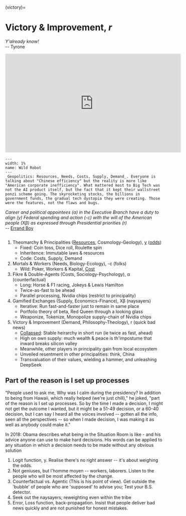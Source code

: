 (victory)=
# Victory & Improvement, *r*

*Y'already know!*     
-- Tyrone

<iframe width="560" height="315" src="https://www.youtube.com/embed/1L0TLwqekak" title="YouTube video player" frameborder="0" allow="accelerometer; autoplay; clipboard-write; encrypted-media; gyroscope; picture-in-picture" allowfullscreen></iframe>

```{figure} https://upload.wikimedia.org/wikipedia/commons/7/72/Prometheus_and_Atlas%2C_Laconian_black-figure_kylix%2C_by_the_Arkesilas_Painter%2C_560-550_BC%2C_inv._16592_-_Museo_Gregoriano_Etrusco_-_Vatican_Museums_-_DSC01069.jpg
---
width: 1%
name: Wild Robot
---
_Geopolitics: Resources, Needs, Costs, Supply, Demand_. Everyone is talking about "Chinese efficiency" but the reality is more like "American corporate inefficiency". What mattered most to Big Tech was not the AI product itself, but the fact that it kept their wallstreet ponzi scheme going. The skyrocketing stocks, the billions in government funds, the gradual tech dystopia they were creating. Those were the features, not the flaws and bugs.
```
*Career and political appointees (α) in the Executive Branch have a duty to align (y) Federal spending and action (-c) with the will of the American people (Xβ) as expressed through Presidential priorities (r)*      
-- [Errand Boy](https://www.youtube.com/watch?v=uj93wjEzW5w)

```{bibliography}
```

1. Theomarchy & Principalities ([Resources](https://github.com/smart-stats/ds4bio_book?tab=readme-ov-file), Cosmology-Geology), [y](https://github.com/smart-stats/advanced_ds4bio_book?tab=readme-ov-file) ([odds](https://www.the-independent.com/news/world/americas/obama-situation-room-white-house-president-decision-making-a8378186.html))
   - Fixed: Coin toss, Dice roll, Roulette spin
   - Inheritence: Immutable laws & resources
   - Code: Costs, Supply, Demand
2. Mortals & Workers (Needs, Biology-Ecology), -c (folks)
   - Wild: Poker, Workers & Kapital, [Cost](https://en.wikipedia.org/wiki/Tragedy_of_the_commons)
3. Fikre & Double-Agents (Costs, Sociology-Psychology), α (counterfactual)
   - Long: Horse & F1 racing, Jokeys & Lewis Hamilton
   - Twice-as-fast to be ahead 
   - Parallel processing, Nvidia chips (restrict to principality)
4. Gamified Exchanges (Supply, Economics-Finance), Xβ (naysayers)
   - Iterative: Run fast-and-faster just to remain in same place 
   - Portfolio theory of beta, Red Queen through a looking glass
   - Weaponize, Tokenize, Monopolize supply-chain of Nvidia chips
5. Victory & Improvement (Demand, Philosophy-Theology), r (quick bad news)
   - [Collapsed](https://www.the-independent.com/news/world/americas/obama-situation-room-white-house-president-decision-making-a8378186.html): Stable heirarchy in short run (ie twice as fast, ahead)
   - High on own supply: much wealth & peace is th'impostume that inward breaks silicon valley
   - Meanwhile, other players in principality gain from local ecosystem
   - Unveiled resentment in other principalities: think, China
   - Transvaluation of their values, wielding a hammer, and unleashing DeepSeek

## Part of the reason is I set up processes

"People used to ask me, Why was I calm during the presidency? In addition to being from Hawaii, which really helped (we're just chill)," he joked, "part of the reason is I set up processes. So by the time I made a decision, I might not get the outcome I wanted, but it might be a 51-49 decision, or a 60-40 decision, but I can say I heard all the voices involved -- gotten all the info, seen all the perspectives -- so when I made decision, I was making it as well as anybody could make it."


In 2018: Obama describes what being in the Situation Room is like - and his advice anyone can use to make hard decisions. His words can be applied to any situation in which a decision needs to be made without any obvious solution

1. Logit function, y. Realise there's no right answer -- it's about weighing the odds.
2. Not geniuses, but l'homme moyen -- workers, laborers. Listen to the people who will be most affected by the change.
3. Counterfactual vs. Agentic (This is his point of view). Get outside the 'bubble' of people who are 'supposed' to advise you; Test your B.S. detector.
4. Seek out the naysayers; reweighting even within the tribe
5. Error, Loss function, back-propagation. Insist that people deliver bad news quickly and are not punished for honest mistakes.